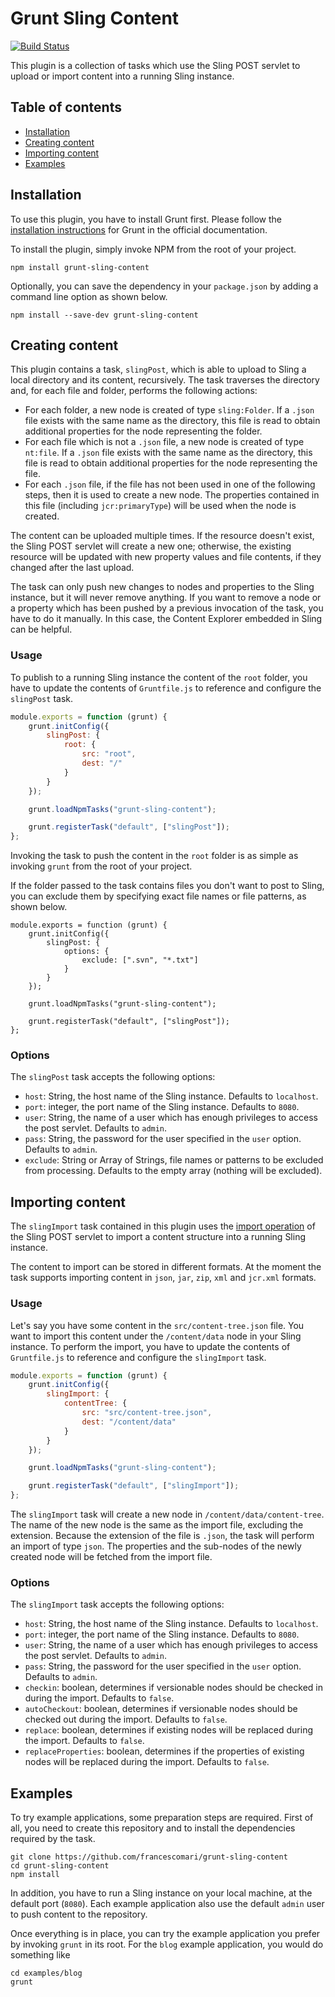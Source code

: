 # Grunt Sling Content

[![Build Status](https://travis-ci.org/francescomari/grunt-sling-content.png?branch=master)](https://travis-ci.org/francescomari/grunt-sling-content)

This plugin is a collection of tasks which use the Sling POST servlet to upload or import content into a running Sling instance.

## Table of contents

- [Installation](#installation)
- [Creating content](#creating-content)
- [Importing content](#importing-content)
- [Examples](#examples)

## Installation

To use this plugin, you have to install Grunt first. Please follow the [installation instructions](http://gruntjs.com/getting-started) for Grunt in the official documentation.

To install the plugin, simply invoke NPM from the root of your project.

```
npm install grunt-sling-content
```

Optionally, you can save the dependency in your `package.json` by adding a command line option as shown below.

```
npm install --save-dev grunt-sling-content
```

## Creating content

This plugin contains a task, `slingPost`, which is able to upload to Sling a local directory and its content, recursively. The task traverses the directory and, for each file and folder, performs the following actions:

-   For each folder, a new node is created of type `sling:Folder`. If a `.json` file exists with the same name as the directory, this file is read to obtain additional properties for the node representing the folder.
-   For each file which is not a `.json` file, a new node is created of type `nt:file`. If a `.json` file exists with the same name as the directory, this file is read to obtain additional properties for the node representing the file.
-   For each `.json` file, if the file has not been used in one of the following steps, then it is used to create a new node. The properties contained in this file (including `jcr:primaryType`) will be used when the node is created.

The content can be uploaded multiple times. If the resource doesn't exist, the Sling POST servlet will create a new one; otherwise, the existing resource will be updated with new property values and file contents, if they changed after the last upload.

The task can only push new changes to nodes and properties to the Sling instance, but it will never remove anything. If you want to remove a node or a property which has been pushed by a previous invocation of the task, you have to do it manually. In this case, the Content Explorer embedded in Sling can be helpful.

### Usage

To publish to a running Sling instance the content of the `root` folder, you have to update the contents of `Gruntfile.js` to reference and configure the `slingPost` task.

```javascript
module.exports = function (grunt) {
    grunt.initConfig({
        slingPost: {
            root: {
                src: "root",
                dest: "/"
            }
        }
    });

    grunt.loadNpmTasks("grunt-sling-content");

    grunt.registerTask("default", ["slingPost"]);
};
```

Invoking the task to push the content in the `root` folder is as simple as invoking `grunt` from the root of your project.

If the folder passed to the task contains files you don't want to post to Sling, you can exclude them by specifying exact file names or file patterns, as shown below.

```
module.exports = function (grunt) {
    grunt.initConfig({
        slingPost: {
            options: {
                exclude: [".svn", "*.txt"]
            }
        }
    });

    grunt.loadNpmTasks("grunt-sling-content");

    grunt.registerTask("default", ["slingPost"]);
};
```

### Options

The `slingPost` task accepts the following options:

-	`host`: String, the host name of the Sling instance. Defaults to `localhost`.
-	`port`: integer, the port name of the Sling instance. Defaults to `8080`.
-	`user`:	String, the name of a user which has enough privileges to access the post servlet. Defaults to `admin`.
-	`pass`: String, the password for the user specified in the `user` option. Defaults to `admin`.
-   `exclude`: String or Array of Strings, file names or patterns to be excluded from processing. Defaults to the empty array (nothing will be excluded).

## Importing content

The `slingImport` task contained in this plugin uses the [import operation](http://sling.apache.org/documentation/bundles/manipulating-content-the-slingpostservlet-servlets-post.html#importing-content-structures) of the Sling POST servlet to import a content structure into a running Sling instance. 

The content to import can be stored in different formats. At the moment the task supports importing content in `json`, `jar`, `zip`, `xml` and `jcr.xml` formats.

### Usage

Let's say you have some content in the `src/content-tree.json` file. You want to import this content under the `/content/data` node in your Sling instance. To perform the import, you have to update the contents of `Gruntfile.js` to reference and configure the `slingImport` task.

```javascript
module.exports = function (grunt) {
    grunt.initConfig({
        slingImport: {
            contentTree: {
                src: "src/content-tree.json",
                dest: "/content/data"
            }
        }
    });

    grunt.loadNpmTasks("grunt-sling-content");

    grunt.registerTask("default", ["slingImport"]);
};
```

The `slingImport` task will create a new node in `/content/data/content-tree`. The name of the new node is the same as the import file, excluding the extension. Because the extension of the file is `.json`, the task will perform an import of type `json`. The properties and the sub-nodes of the newly created node will be fetched from the import file.

### Options

The `slingImport` task accepts the following options:

-   `host`: String, the host name of the Sling instance. Defaults to `localhost`.
-   `port`: integer, the port name of the Sling instance. Defaults to `8080`.
-   `user`: String, the name of a user which has enough privileges to access the post servlet. Defaults to `admin`.
-   `pass`: String, the password for the user specified in the `user` option. Defaults to `admin`.
-   `checkin`: boolean, determines if versionable nodes should be checked in during the import. Defaults to `false`.
-   `autoCheckout`: boolean, determines if versionable nodes should be checked out during the import. Defaults to `false`.
-   `replace`: boolean, determines if existing nodes will be replaced during the import. Defaults to `false`.
-   `replaceProperties`: boolean, determines if the properties of existing nodes will be replaced during the import. Defaults to `false`.

## Examples

To try example applications, some preparation steps are required. First of all, you need to create this repository and to install the dependencies required by the task.

```
git clone https://github.com/francescomari/grunt-sling-content
cd grunt-sling-content
npm install
```

In addition, you have to run a Sling instance on your local machine, at the default port (`8080`). Each example application also use the default `admin` user to push content to the repository.

Once everything is in place, you can try the example application you prefer by invoking `grunt` in its root. For the `blog` example application, you would do something like

```
cd examples/blog
grunt
```
